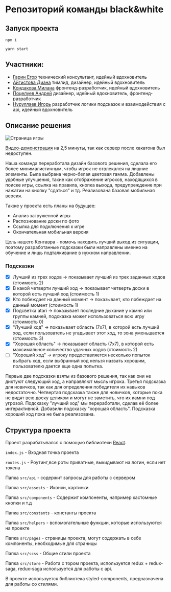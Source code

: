 # Репозиторий команды black&white
## Запуск проекта
`npm i`

`yarn start`
## Участники:
 - [Гарин Егор](https://github.com/garinegor) технический консультант, идейный вдохновитель
 - [Айгистова Диана](https://github.com/Mcotea) тимлид, дизайнер, идейный вдохновитель
 - [Кондакова Милана](https://github.com/MKondakova) фронтенд-разработчик, идейный вдохновитель
 - [Поцелуев Андрей](https://github.com/pAndrey200) дизайнер, идейный вдохновитель, фронтенд-разработчик
 - [Нуруллаев Игорь](https://github.com/Tennessium) разработчик логики подсказок и взаимодействия с api, идейный вдохновитель
## Описание решения
![Страница игры](https://user-images.githubusercontent.com/46626161/117366509-82bcc180-aec9-11eb-8c68-e872658ae368.png)

[Видео-демонстрация](https://drive.google.com/file/d/11Yind8gOQRZ81gaSvPR-aWFMw1mcf5F-/view?usp=sharing) на 2,5 минуты, так как сервер после хакатона был недоступен.

Наша команда переработала дизайн базового решения, сделала его более минималистичным, чтобы игрок не отвлекался на лишние элементы. 
Была выбрана черно-белая цветовая гамма. 
Добавлены удобные улучшения, такие как отображение игроков, находящихся в поиске игры, ссылка на правила, кнопка выхода, предупреждение при нажатии на кнопку "сдаться" и тд.
Реализована базовая мобильная версия.

Также у проекта есть планы на будущее:
 - Анализ загруженной игры
 - Распознование доски по фото
 - Ссылка для подключения к игре
 - Окончательная мобильная версия

Цель нашего Кентавра - помочь находить лучший выход из ситуации, поэтому разработанные подсказки были направлены именно на обучение и лишь подталкивание в нужном направлении.
### Подсказки
- [x] Лучший из трех ходов -> показывает лучший из трех заданных ходов (стоимость 2)
- [x] В какой четверти лучший ход -> показывает четверть доски в которой есть лучший ход (стоимость 1)
- [x] Кто побеждает на данный момент -> показывает, кто побеждает на данный момент (стоимость 1)
- [x] Подсветка atari -> показывает последние дыхание у камня или группы камней, подсказка может использоваться всю игру (стоимость 0)
- [x] "Лучший ход" -> показывает область (7х7), в которой есть лучший ход, если пользователь не угадывает этот ход, то зона уменьшается (стоимость 3)
- [x] "Хорошая область" -> показывает область (7х7), в которой есть максимальное количество удачных ходов (стоимость 2)
- [ ] "Хороший ход" -> игроку предоставляется несколько попыток выбрать ход, если выбранный ход нельзя назвать хорошим, пользователю дается еще одна попытка.

Первые две подсказки взяты из базового решения, так как они не диктуют следующий ход, а направляют мысль игрока.
Третья подсказка для новичков, так как для определения победителя их навыков недостаточно. 
Четвертая подсказка также для новичков, которые пока не видят всю доску целиком и могут не заметить, что их камни под угрозой.
Подсказку "лучший ход" мы переработали, сделав её более интерактивной.
Добавили подсказку "хорошая область".
Подсказка хороший ход пока не была реализована.

## Структура проекта
Проект разрабатывался с помощью библиотеки [React](https://ru.reactjs.org/).

`index.js` - Входная точка проекта 

`routes.js` - Роутинг,все роты приватные, выкидывают на логин, если нет токена

Папка `src/api` - содержит запросы для работы с сервером

Папка `src/assests` - Иконки, картинки 

Папка `src/components` -  Содержит компоненты, например кастомные кнопки и т.д

Папка `src/constants` -  константы проекта

Папка `src/helpers` - вспомогательные функции, которые используются на проекте

Папка `src/pages` - страницы проекта, могут содержать в себе компоненты, необходимые для страницы

Папка `src/scss` - Общие стили проекта

Папка `src/store` - Работа с тором проекта, используется redux + redux-saga, redux-saga используется для работы с api.

В проекте используется библиотека styled-components, предназначена для работы со стилями. 

